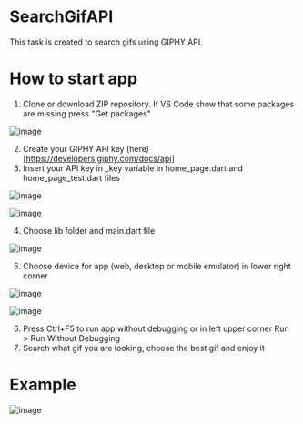 # SearchGifAPI <br>
 This task is created to search gifs using GIPHY API. <br>
 # How to start app <br>
1) Clone or download ZIP repository. If VS Code show that some packages are missing press "Get packages" <br>
 
 ![image](https://user-images.githubusercontent.com/108615436/204119454-40174556-0d07-43b6-96dd-dc07f1daaadb.png)

 
2) Create your GIPHY API key (here) [https://developers.giphy.com/docs/api] <br>
3) Insert your API key in _key variable in home_page.dart and home_page_test.dart files <br>

 ![image](https://user-images.githubusercontent.com/108615436/204119071-30e5fb22-cb9a-4570-9b13-e6f5062d96f1.png)<br>
 
 ![image](https://user-images.githubusercontent.com/108615436/204119091-1aa21b48-20e3-4948-8e4e-699635004c0b.png)<br>
 
4) Choose lib folder and main.dart file<br>

  ![image](https://user-images.githubusercontent.com/108615436/204119273-4c935f41-dd61-442a-97e6-0f37dbeb1ce9.png) <br>
 
5) Choose device for app (web, desktop or mobile emulator) in lower right corner <br>

  ![image](https://user-images.githubusercontent.com/108615436/204119601-e41792ef-8e89-4a68-9501-da83c728088b.png)<br>

  ![image](https://user-images.githubusercontent.com/108615436/204119362-019d8cb3-e822-494b-bb49-b1f742326f9f.png) <br>
  
6) Press Ctrl+F5 to run app without debugging or in left upper corner Run > Run Without Debugging <br>
7) Search what gif you are looking, choose the best gif and enjoy it <br>

# Example 
 ![image](https://user-images.githubusercontent.com/108615436/204119327-678e85aa-6313-4826-a2ec-46a970e60b08.png)
 

 

